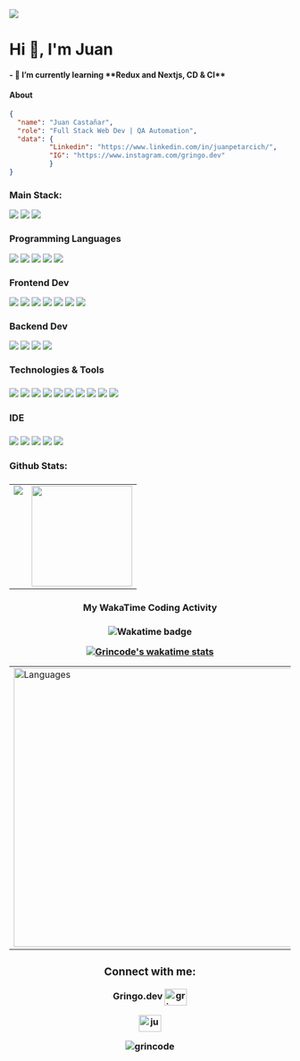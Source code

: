 <img src="https://media.licdn.com/dms/image/D4D16AQElYxxUE74Xvg/profile-displaybackgroundimage-shrink_350_1400/0/1706134391484?e=1712793600&v=beta&t=Mljh_OBPcISF2982FEhB0ItKqf6Tif7X1EsY0qFgE6w">

<h1 align="left">Hi 👋, I'm Juan</h1>
<h4 align="left">- 🌱 I’m currently learning **Redux and Nextjs, CD & CI**</h4>

<h4 align="left"> About</h4>

```json
{ 
  "name": "Juan Castañar",
  "role": "Full Stack Web Dev | QA Automation",
  "data": {
          "Linkedin": "https://www.linkedin.com/in/juanpetarcich/",
          "IG": "https://www.instagram.com/gringo.dev"
          }
}
```






<h3 align="left">Main Stack:</h3>
<p align="left">
  <img src="https://img.shields.io/badge/Angular-DD0031?style=for-the-badge&logo=angular&logoColor=white">
  <img src="https://img.shields.io/badge/Spring-6DB33F?style=for-the-badge&logo=spring&logoColor=white">
  <img src="https://img.shields.io/badge/MySQL-005C84?style=for-the-badge&logo=mysql&logoColor=white">
</p>

<h3 align="left">Programming Languages</h3>
<p align="left">
  <img src="https://img.shields.io/badge/Java-ED8B00?style=for-the-badge&logo=openjdk&logoColor=white">
  <img src="https://img.shields.io/badge/JavaScript-F7DF1E?style=for-the-badge&logo=javascript&logoColor=black">
  <img src="https://img.shields.io/badge/TypeScript-007ACC?style=for-the-badge&logo=typescript&logoColor=white">
  <img src="https://img.shields.io/badge/Dart-0175C2?style=for-the-badge&logo=dart&logoColor=white">
  <img src="https://img.shields.io/badge/.NET-5C2D91?style=for-the-badge&logo=.net&logoColor=white"
  <img src=""  
</p>

<h3 align="left">Frontend Dev</h3>
<p align="left">
  <img src="https://img.shields.io/badge/HTML5-E34F26?style=for-the-badge&logo=html5&logoColor=white">
  <img src="https://img.shields.io/badge/CSS3-1572B6?style=for-the-badge&logo=css3&logoColor=white">
  <img src="https://img.shields.io/badge/React-20232A?style=for-the-badge&logo=react&logoColor=61DAFB">
  <img src="https://img.shields.io/badge/Tailwind_CSS-38B2AC?style=for-the-badge&logo=tailwind-css&logoColor=white">
  <img src="https://img.shields.io/badge/Angular-DD0031?style=for-the-badge&logo=angular&logoColor=white">
  <img src="https://img.shields.io/badge/Bootstrap-563D7C?style=for-the-badge&logo=bootstrap&logoColor=white">  
  <img src="https://img.shields.io/badge/Sass-CC6699?style=for-the-badge&logo=sass&logoColor=white"
</p>

<h3 align="left">Backend Dev</h3>
<p align="left">
  <img src="https://img.shields.io/badge/MySQL-005C84?style=for-the-badge&logo=mysql&logoColor=white">
  <img src="https://img.shields.io/badge/MongoDB-4EA94B?style=for-the-badge&logo=mongodb&logoColor=white">
  <img src="https://img.shields.io/badge/Spring-6DB33F?style=for-the-badge&logo=spring&logoColor=white">
  <img src="https://img.shields.io/badge/firebase%20realtime%20database-ffca28?style=for-the-badge&logo=firebase&logoColor=black">
  
</p>

<h3 align="left">Technologies & Tools<h3>
<p align="left">
  <img src="https://img.shields.io/badge/GIT-E44C30?style=for-the-badge&logo=git&logoColor=white">
  <img src="https://img.shields.io/badge/GitHub-100000?style=for-the-badge&logo=github&logoColor=white">   
  <img src="https://img.shields.io/badge/Linux-FCC624?style=for-the-badge&logo=linux&logoColor=black">
  <img src="https://img.shields.io/badge/Fedora-294172?style=for-the-badge&logo=fedora&logoColor=white">
  <img src="https://img.shields.io/badge/Figma-F24E1E?style=for-the-badge&logo=figma&logoColor=white">
  <img src="https://img.shields.io/badge/Notion-000000?style=for-the-badge&logo=notion&logoColor=white">
  <img src="https://img.shields.io/badge/Vercel-000000?style=for-the-badge&logo=vercel&logoColor=white">
  <img src="https://img.shields.io/badge/Heroku-430098?style=for-the-badge&logo=heroku&logoColor=white">
  <img src="https://img.shields.io/badge/Trello-0052CC?style=for-the-badge&logo=trello&logoColor=white">
  <img src="https://img.shields.io/badge/Jira-0052CC?style=for-the-badge&logo=Jira&logoColor=white">
</p>
  
<h3 align="left">IDE<h3>
 <p align="left">
   <IMG SRC="https://img.shields.io/badge/IntelliJ_IDEA-000000.svg?style=for-the-badge&logo=intellij-idea&logoColor=white">
   <IMG SRC="https://img.shields.io/badge/NeoVim-%2357A143.svg?&style=for-the-badge&logo=neovim&logoColor=white">
    <IMG SRC="https://img.shields.io/badge/Eclipse-2C2255?style=for-the-badge&logo=eclipse&logoColor=white">
    <IMG SRC="https://img.shields.io/badge/Visual_Studio_Code-0078D4?style=for-the-badge&logo=visual%20studio%20code&logoColor=white">
    <IMG SRC="https://img.shields.io/badge/Visual_Studio-5C2D91?style=for-the-badge&logo=visual%20studio&logoColor=white">
      
  </p>

<h3 align="left">Github Stats:<h3>
<table>
  <tr>
    <td valign="top"><img src="https://github-readme-stats.vercel.app/api/top-langs/?username=grincode&theme=ocean_dark&hide_border=true&card_width=450em)](https://github.com/grincode/grincode/github-readme-stats"/></td>
    <td valign="top"><img height="180em" src="https://github-readme-stats.vercel.app/api?username=grincode&show_icons=true&hide_border=true&count_private=true&include_all_commits=true&theme=ocean_dark&hide_stars=false" /></td>
   </tr>
</table>

<h3 align="center">My WakaTime Coding Activity<h3><div align="center">
<p align="center">
  <img src="https://wakatime.com/badge/user/018d9aa9-fee1-4b60-8354-84fc422a0a8d.svg" alt="Wakatime badge">
</p>

<p align="center">
  <a href="https://github.com/Grincode/github-readme-stats">
    <img src="https://github-readme-stats.vercel.app/api/wakatime?username=gringodev&show_icons=true&theme=ocean_dark&hide_border=true&card_width=700em&langs_count=20" alt="Grincode's wakatime stats">
  </a>
</p>

<table>
<tr>
  <td valign="top"><img src="https://wakatime.com/share/@gringodev/94c3d269-70c7-4c9b-b091-d68de2f0d11d.svg"   alt="Languages" style="width: 500px;"></img></td>
  <td valign="top"><img src="https://wakatime.com/share/@gringodev/5604819c-99de-445a-8d54-e029a0727880.svg" alt="Editors" style="width: 500px;"></td>
  <td valign="top"><img src="https://wakatime.com/share/@gringodev/93db4733-ee4c-436d-8627-64173137e2d1.svg" alt="SO" style="width: 500px;"></td>
</tr>
</table>

<h3 align="center">Connect with me:</h3>
<p>Gringo.dev <a href="https://www.instagram.com/gringo.dev/" target="blank"><img align="center" src="https://raw.githubusercontent.com/rahuldkjain/github-profile-readme-generator/master/src/images/icons/Social/instagram.svg" alt="gringo.dev" height="30" width="40" /></a>
</p>

<p align="center">
<a href="https://linkedin.com/in/juanpetarcich" target="blank"><img align="center" src="https://raw.githubusercontent.com/rahuldkjain/github-profile-readme-generator/master/src/images/icons/Social/linked-in-alt.svg" alt="juanpetarcich" height="30" width="40" /></a>
</p>
<p align="center"> <img src="https://komarev.com/ghpvc/?username=grincode&label=Profile%20views&color=0e75b6&style=flat" alt="grincode" /> </p>
